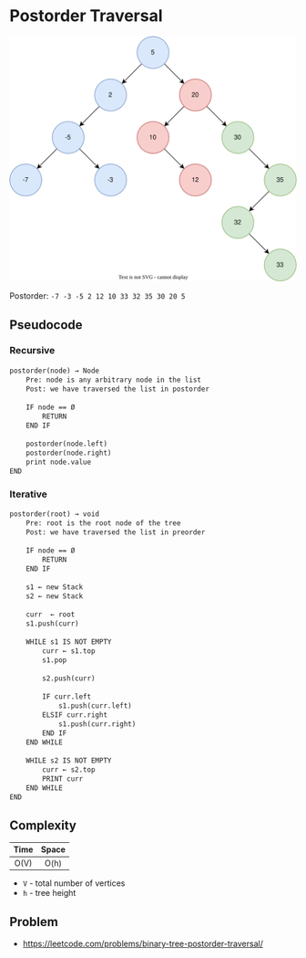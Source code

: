 # Postorder Traversal

![BST](../inorder/bst-example.svg)

Postorder: `-7 -3 -5 2 12 10 33 32 35 30 20 5`

## Pseudocode

### Recursive

```text
postorder(node) → Node
    Pre: node is any arbitrary node in the list
    Post: we have traversed the list in postorder

    IF node == Ø
        RETURN
    END IF

    postorder(node.left)
    postorder(node.right)
    print node.value
END
```

### Iterative

```text
postorder(root) → void
    Pre: root is the root node of the tree
    Post: we have traversed the list in preorder

    IF node == Ø
        RETURN
    END IF

    s1 ← new Stack
    s2 ← new Stack

    curr  ← root
    s1.push(curr)

    WHILE s1 IS NOT EMPTY
        curr ← s1.top
        s1.pop

        s2.push(curr)

        IF curr.left
            s1.push(curr.left)
        ELSIF curr.right
            s1.push(curr.right)
        END IF
    END WHILE

    WHILE s2 IS NOT EMPTY
        curr ← s2.top
        PRINT curr
    END WHILE
END
```

## Complexity

| Time | Space |
| :--: | :---: |
| O(V) | O(h)  |

- `V` - total number of vertices
- `h` - tree height

## Problem

- https://leetcode.com/problems/binary-tree-postorder-traversal/
